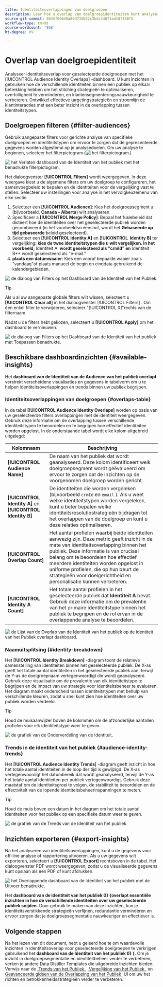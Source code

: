 ```yaml
---
title: Identiteitsoverlappingen van doelgroepen
description: Leer hoe u overlap van doelgroepidentiteiten kunt analyseren met het dashboard Doelgroepsidentiteiten overlapt. Filter doelgroepen, geef beleid voor samenvoegen op en controleer identiteitsrelaties om datagestuurde beslissingen te nemen.
source-git-commit: 90d5f00648a80d735b92c3bdc540f1ad18ff38f5
workflow-type: tm+mt
source-wordcount: '868'
ht-degree: 0%

---
```


# Overlap van doelgroepidentiteit

Analyseer identiteitsoverlap voor geselecteerde doelgroepen met het [!UICONTROL Audience Identity Overlaps] -dashboard. U kunt inzichten in gebruiken hoe de verschillende identiteiten binnen een publiek op elkaar betrekking hebben om het stitching strategieën te optimaliseren, overtolligheid te verminderen, en klantensegmenteringsnauwkeurigheid te verbeteren. Ontwikkel effectieve targetingstrategieën en stroomlijn de klantinteracties met een beter inzicht in de overlapping tussen identiteitstypen.

## Doelgroepen filteren {#filter-audiences}

Gebruik aangepaste filters voor gerichte analyse van specifieke doelgroepen en identiteitstypen om ervoor te zorgen dat de gepresenteerde gegevens worden afgestemd op je analysedoelen. Om uw analyse te beginnen, selecteer het filterpictogram (![&#x200B; het filterpictogram.](../../../images/icons/filter-icon-white.png)).

![&#x200B; het Verlaten dashboard van de Identiteit van het publiek met het benadrukte filterpictogram.](../../images/sql-insights-query-pro-mode/templates/audience-identity-overlaps-filter-icon.png)

Het dialoogvenster **[!UICONTROL Filters]** wordt weergegeven. In deze weergave kiest u de algemene filters om uw doelgroep te configureren, het samenvoegbeleid te bepalen en de identiteiten voor de vergelijking vast te stellen. Selecteer uw instellingen voor analyse in het vervolgkeuzemenu van elke sectie

1. Selecteer een **[!UICONTROL Audience]**: Kies het doelgroepsegment u (bijvoorbeeld, **Canada - Alberta**) wilt analyseren.
2. Specificeer a **[!UICONTROL Merge Policy]**: Bepaal het fusiebeleid dat dicteert hoe de identiteiten over het geselecteerde publiek worden gecombineerd (in het voorbeeldscreenshot, wordt het **Gebaseerde op tijd gebaseerde** beleid geselecteerd).
3. Selecteer een **[!UICONTROL Identity A]** en **[!UICONTROL &#x200B; Identity B]** ter vergelijking&#x200B;**: kies de twee identiteitstypen die u wilt vergelijken. In het voorbeeld, &#x200B;** Identiteit A **&#x200B; wordt geselecteerd als &quot;crmId&quot; en &#x200B;** Identiteit B** wordt geselecteerd als &quot;e-mail.&quot;
4. **plaats een datumwaaier**: Kies een vooraf bepaalde waaier zoals &quot;vandaag&quot;of plaats manueel de begin en einddata gebruikend de kalendergebieden.

![&#x200B; de dialoog van Filters op het Dashboard van de Identiteit van het Publiek.](../../images/sql-insights-query-pro-mode/templates/audience-identity-overlaps-filters-dialog.png)

>[!TIP]
>
>Als u al uw aangepaste globale filters wilt wissen, selecteert u **[!UICONTROL Clear all]** in het dialoogvenster [!UICONTROL Filters] . Om één enkel filter te verwijderen, selecteer &quot;[!UICONTROL X]&quot;rechts van de filternaam.

Nadat u de filters hebt gekozen, selecteert u **[!UICONTROL Apply]** om het dashboard te vernieuwen.

![&#x200B; de dialoog van Filters op het Dashboard van de Identiteit van het publiek met Toepassen benadrukte.](../../images/sql-insights-query-pro-mode/templates/audience-identity-overlaps-apply-filters.png)

## Beschikbare dashboardinzichten {#available-insights}

Het **dashboard van de Identiteit van de Audience van het publiek overlapt** verstrekt verscheidene visualisaties en gegevens in tabelvorm om u te helpen identiteitsoverlappingen en trends binnen uw publiek begrijpen.

### Identiteitsoverlappingen van doelgroepen {#overlaps-table}

In de tabel **[!UICONTROL Audience Identity Overlaps]** worden op basis van uw geselecteerde filters overlappingen met de identiteit weergegeven. Gebruik deze informatie om de overlapping tussen verschillende identiteitstypen te beoordelen en te begrijpen hoe effectief identiteiten worden opgelost. In de onderstaande tabel wordt elke kolom uitgebreid uitgelegd:

| Kolomnaam | Beschrijving |
|-----------------|-------------------------------|
| **[!UICONTROL Audience Name]** | De naam van het publiek dat wordt geanalyseerd. Deze kolom identificeert welk doelgroepsegment wordt geëvalueerd om ervoor te zorgen dat de inzichten op de voorgenomen doelgroep worden gericht. |
| **[!UICONTROL Identity A]** en **[!UICONTROL Identity B]** | De identiteiten die worden vergeleken (bijvoorbeeld `crmId` en `email` ). Als u weet welke identiteitstypen worden vergeleken, kunt u beter bepalen welke identiteitsresolutiestrategieën bijdragen tot het overlappen van de doelgroep en kunt u deze relaties optimaliseren. |
| **[!UICONTROL Overlap Count]** | Het aantal profielen waarbij beide identiteiten aanwezig zijn. Deze metric geeft inzicht in de mate van identiteitsoverlapping binnen het publiek. Deze informatie is van cruciaal belang om te beoordelen hoe effectief meerdere identiteiten worden opgelost in uniforme profielen, die op hun beurt de strategieën voor doelgerichtheid en personalisatie kunnen verbeteren. |
| **[!UICONTROL Identity A Count]** | Het totale aantal profielen in het geselecteerde publiek dat **Identiteit A** bevat. Gebruik deze informatie om de prevalentie van het primaire identiteitstype binnen het publiek te begrijpen en de rol ervan in de overlappende analyse te beoordelen. |

![&#x200B; de Lijst van de Overlap van de Identiteit van het publiek op de identiteit van het Publiek overlapt dashboard.](../../images/sql-insights-query-pro-mode/templates/audience-identity-overlaps-chart.png)

### Naamuitsplitsing {#identity-breakdown}

Het **[!UICONTROL Identity Breakdown]** -diagram toont de relatieve samenstelling van identiteiten binnen het geselecteerde publiek. De X-as geeft het totale aantal identiteiten in het geselecteerde publiek aan, terwijl de Y-as de doelgroepnaam vertegenwoordigt die wordt geanalyseerd. Gebruik deze visualisatie om de prevalentie van elk identiteitstype te begrijpen en de impact van uw strategie voor identiteitsbeheer te evalueren. Het diagram maakt onderscheid tussen identiteitstypen met behulp van verschillende kleuren, zodat u snel kunt zien hoe identiteiten over uw publiek worden verdeeld.

>[!TIP]
>
>Houd de muisaanwijzer boven de kolommen om de afzonderlijke aantallen profielen voor elk identiteitstype weer te geven.

![&#x200B; de grafiek van de Onderverdeling van de Identiteit.](../../images/sql-insights-query-pro-mode/templates/identity-breakdown-chart.png)

### Trends in de identiteit van het publiek {#audience-identity-trends}

Het **[!UICONTROL Audience Identity Trends]** -diagram geeft inzicht in hoe het totale aantal identiteiten in de loop der tijd is gewijzigd. De X-as vertegenwoordigt het datumbereik dat wordt geanalyseerd, terwijl de Y-as het totale aantal identiteiten per publiek vertegenwoordigt. Gebruik deze maatstaf om de identiteitsgroei te volgen, de stabiliteit te beoordelen en de effectiviteit van de lopende identiteitsbeheerinspanningen te meten.

>[!TIP]
>
>Houd de muis boven een datum in het diagram om het totale aantal identiteiten voor het publiek op een specifieke datum weer te geven.

![&#x200B; de grafiek van de Trends van de Identiteit van het publiek.](../../images/sql-insights-query-pro-mode/templates/audience-identity-trends-chart.png)

## Inzichten exporteren {#export-insights}

Na het analyseren van identiteitsoverlappingen, kunt u de gegevens voor off-line analyse of rapportering uitvoeren. Als u uw gegevens wilt exporteren, selecteert u **[!UICONTROL Export]** rechtsboven in de tabel. Het dialoogvenster PDF wordt weergegeven, zodat u de visualiseerde gegevens kunt opslaan als een PDF of kunt afdrukken.

![&#x200B; het Overlappende dashboard van de Identiteit van het publiek met de Uitvoer benadrukte.](../../images/sql-insights-query-pro-mode/templates/audience-identity-overlaps-export.png)

Het **dashboard van de Identiteit van het publiek 0&rbrace; &lbrace;overlapt essentiële inzichten in hoe de verschillende identiteiten over uw geselecteerde publiek snijden.** Door gebruik te maken van deze inzichten, kun je identiteitsverstikkende strategieën verfijnen, redundantie verminderen en ervoor zorgen dat je doelgroepsegmentatie nauwkeuriger en effectiever is.

## Volgende stappen

Na het lezen van dit document, hebt u geleerd hoe te om waardevolle inzichten in identiteitsoverlap voor geselecteerde doelgroepen te verkrijgen gebruikend het **dashboard van de Identiteit van het publiek 0&rbrace; &lbrace;.** Om je inzicht in doelgroepsegmentatie en identiteitbeheer verder te verbeteren, verken je andere Data Distiller Templates die uitgebreide inzichten bieden. Verwijs naar de [&#x200B; Trends van het Publiek &#x200B;](./trends.md), [&#x200B; Vergelijking van het Publiek &#x200B;](./comparison.md), en [&#x200B; Geavanceerde gidsen van de Overlapping van het Publiek &#x200B;](./overlaps.md) UI om uw het richten en betrokkenheidsstrategieën verder te verbeteren.

